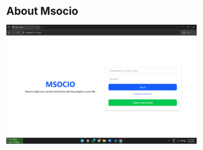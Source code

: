 # About Msocio
<!-- link image -->
![Msocio](https://github.com/manishkumar632/prodigy/blob/main/social-media-app/images/Screenshot1.png)